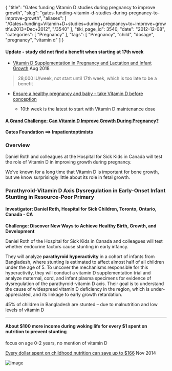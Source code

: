 {
    "title": "Gates funding Vitamin D studies during pregnancy to improve growth",
    "slug": "gates-funding-vitamin-d-studies-during-pregnancy-to-improve-growth",
    "aliases": [
        "/Gates+funding+Vitamin+D+studies+during+pregnancy+to+improve+growth\u2013+Dec+2012",
        "/3540"
    ],
    "tiki_page_id": 3540,
    "date": "2012-12-08",
    "categories": [
        "Pregnancy"
    ],
    "tags": [
        "Pregnancy",
        "child",
        "dosage",
        "pregnancy",
        "vitamin d"
    ]
}


#### Update - study did not find a benefit when starting at 17th week

* [Vitamin D Supplementation in Pregnancy and Lactation and Infant Growth](https://www.ncbi.nlm.nih.gov/pubmed/30089075) Aug 2018

> 28,000 IU/week, not start until 17th week, which is too late to be a benefit

* [Ensure a healthy pregnancy and baby - take Vitamin D before conception](/posts/ensure-a-healthy-pregnancy-and-baby-take-vitamin-d-before-conception)

   * 10th week is the latest to start with Vitamin D maintenance dose

#### [A Grand Challenge: Can Vitamin D Improve Growth During Pregnancy?](http://www.impatientoptimists.org/Posts/2012/12/Every-Parent-Wants-Their-Kid-to-Growup-Healthy-amp-Strong--So-Do-We)

 **Gates Foundation ==> Impatientoptimists** 

### Overview

Daniel Roth and colleagues at the Hospital for Sick Kids in Canada will test the role of Vitamin D in improving growth during pregnancy. 

We’ve known for a long time that Vitamin D is important for bone growth, but we know surprisingly little about its role in fetal growth.

### Parathyroid-Vitamin D Axis Dysregulation in Early-Onset Infant Stunting in Resource-Poor Primary

#### Investigator:	Daniel Roth, Hospital for Sick Children, Toronto, Ontario, Canada - CA

 **Challenge: Discover New Ways to Achieve Healthy Birth, Growth, and Development** 

Daniel Roth of the Hospital for Sick Kids in Canada and colleagues will test whether endocrine factors cause stunting in early infancy. 

They will analyze  **parathyroid hyperactivity**  in a cohort of infants from Bangladesh, where stunting is estimated to affect almost half of all children under the age of 5. To uncover the mechanisms responsible for this hyperactivity, they will conduct a vitamin D supplementation trial and analyze maternal, cord, and infant plasma specimens for evidence of dysregulation of the parathyroid-vitamin D axis. Their goal is to understand the cause of widespread vitamin D deficiency in the region, which is under-appreciated, and its linkage to early growth retardation.

45% of children in Bangladesh are stunted – due to malnutrition and low levels of vitamin D

---

#### About $100 more income during woking life for every $1 spent on nutrition to prevent stunting

focus on age 0-2 years, no mention of vitamin D

[Every dollar spent on childhood nutrition can save up to $166](http://www.theguardian.com/global-development-professionals-network/2014/nov/28/every-dollar-spent-on-childhood-nutrition-can-save-up-to-166)  Nov 2014

<img src="https://d378j1rmrlek7x.cloudfront.net/attachments/jpeg/stunting.jpg" alt="image">